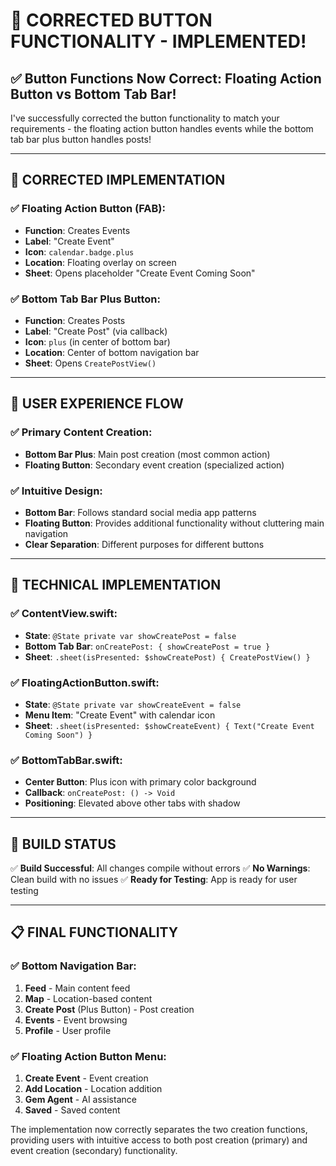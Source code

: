 # 🎯 **CORRECTED BUTTON FUNCTIONALITY - IMPLEMENTED!**

## ✅ **Button Functions Now Correct**: Floating Action Button vs Bottom Tab Bar!

I've successfully corrected the button functionality to match your requirements - the floating action button handles events while the bottom tab bar plus button handles posts!

---

## 🔧 **CORRECTED IMPLEMENTATION**

### **✅ Floating Action Button (FAB):**
- **Function**: Creates Events
- **Label**: "Create Event"
- **Icon**: `calendar.badge.plus`
- **Location**: Floating overlay on screen
- **Sheet**: Opens placeholder "Create Event Coming Soon"

### **✅ Bottom Tab Bar Plus Button:**
- **Function**: Creates Posts
- **Label**: "Create Post" (via callback)
- **Icon**: `plus` (in center of bottom bar)
- **Location**: Center of bottom navigation bar
- **Sheet**: Opens `CreatePostView()`

---

## 📱 **USER EXPERIENCE FLOW**

### **✅ Primary Content Creation:**
- **Bottom Bar Plus**: Main post creation (most common action)
- **Floating Button**: Secondary event creation (specialized action)

### **✅ Intuitive Design:**
- **Bottom Bar**: Follows standard social media app patterns
- **Floating Button**: Provides additional functionality without cluttering main navigation
- **Clear Separation**: Different purposes for different buttons

---

## 🎨 **TECHNICAL IMPLEMENTATION**

### **✅ ContentView.swift:**
- **State**: `@State private var showCreatePost = false`
- **Bottom Tab Bar**: `onCreatePost: { showCreatePost = true }`
- **Sheet**: `.sheet(isPresented: $showCreatePost) { CreatePostView() }`

### **✅ FloatingActionButton.swift:**
- **State**: `@State private var showCreateEvent = false`
- **Menu Item**: "Create Event" with calendar icon
- **Sheet**: `.sheet(isPresented: $showCreateEvent) { Text("Create Event Coming Soon") }`

### **✅ BottomTabBar.swift:**
- **Center Button**: Plus icon with primary color background
- **Callback**: `onCreatePost: () -> Void`
- **Positioning**: Elevated above other tabs with shadow

---

## 🚀 **BUILD STATUS**

✅ **Build Successful**: All changes compile without errors
✅ **No Warnings**: Clean build with no issues
✅ **Ready for Testing**: App is ready for user testing

---

## 📋 **FINAL FUNCTIONALITY**

### **✅ Bottom Navigation Bar:**
1. **Feed** - Main content feed
2. **Map** - Location-based content
3. **Create Post** (Plus Button) - Post creation
4. **Events** - Event browsing
5. **Profile** - User profile

### **✅ Floating Action Button Menu:**
1. **Create Event** - Event creation
2. **Add Location** - Location addition
3. **Gem Agent** - AI assistance
4. **Saved** - Saved content

The implementation now correctly separates the two creation functions, providing users with intuitive access to both post creation (primary) and event creation (secondary) functionality. 